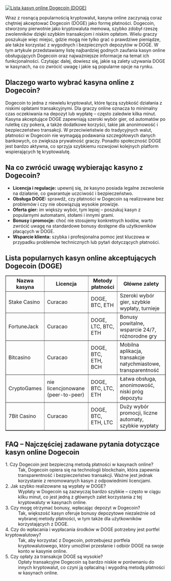 [![Lista kasyn online Dogecoin (DOGE)](https://123-caf.pages.dev/gitsignup.png)](https://vrmoo.ru/Bt82HjjY)

<div>   <p>Wraz z rosnącą popularnością kryptowalut, kasyna online zaczynają coraz chętniej akceptować Dogecoin (DOGE) jako formę płatności. Dogecoin, stworzony pierwotnie jako kryptowaluta memowa, szybko zdobył rzeszę zwolenników dzięki szybkim transakcjom i niskim opłatom. Wielu graczy poszukuje więc miejsc, gdzie mogą nie tylko grać o prawdziwe pieniądze, ale także korzystać z wygodnych i bezpiecznych depozytów w DOGE. W tym artykule przedstawiamy listę najbardziej godnych zaufania kasyn online obsługujących Dogecoin oraz najważniejsze informacje na temat ich funkcjonalności. Czytając dalej, dowiesz się, jakie są zalety używania DOGE w kasynach, na co zwrócić uwagę i jakie są popularne opcje na rynku.</p>  <h2>Dlaczego warto wybrać kasyna online z Dogecoin?</h2>   <p>Dogecoin to jedna z niewielu kryptowalut, które łączą szybkość działania z niskimi opłatami transakcyjnymi. Dla graczy online oznacza to minimalny czas oczekiwania na depozyt lub wypłatę – często zaledwie kilka minut. Kasyna akceptujące DOGE zapewniają szeroki wybór gier, od automatów po ruletkę czy pokera, a także dodatkowe korzyści, takie jak anonimowość i bezpieczeństwo transakcji. W przeciwieństwie do tradycyjnych walut, płatności w Dogecoin nie wymagają podawania szczegółowych danych bankowych, co zwiększa prywatność graczy. Ponadto społeczność DOGE jest bardzo aktywna, co sprzyja szybkiemu rozwojowi kolejnych platform wspierających tę kryptowalutę.</p>    <h2>Na co zwrócić uwagę wybierając kasyno z Dogecoin?</h2>   <ul>   <li><strong>Licencja i regulacje:</strong> upewnij się, że kasyno posiada legalne zezwolenie na działanie, co gwarantuje uczciwość i bezpieczeństwo.</li>   <li><strong>Obsługa DOGE:</strong> sprawdź, czy płatności w Dogecoin są realizowane bez problemów i czy nie obowiązują wysokie prowizje.</li>   <li><strong>Oferta gier:</strong> im większy wybór, tym lepiej – poszukuj kasyn z popularnymi automatami, stołami i innymi grami.</li>   <li><strong>Bonusy i promocje:</strong> choć nie stosujemy konkretnych kodów, warto zwrócić uwagę na standardowe bonusy dostępne dla użytkowników płacących w DOGE.</li>   <li><strong>Wsparcie klienta:</strong> szybka i profesjonalna pomoc jest kluczowa w przypadku problemów technicznych lub pytań dotyczących płatności.</li>   </ul>    <h2>Lista popularnych kasyn online akceptujących Dogecoin (DOGE)</h2>   <table border="1" cellspacing="0" cellpadding="5">   <thead>   <tr>   <th>Nazwa kasyna</th>   <th>Licencja</th>   <th>Metody płatności</th>   <th>Główne zalety</th>   </tr>   </thead>   <tbody>   <tr>   <td>Stake Casino</td>   <td>Curacao</td>   <td>DOGE, BTC, ETH</td>   <td>Szeroki wybór gier, szybkie wypłaty, turnieje</td>   </tr>   <tr>   <td>FortuneJack</td>   <td>Curacao</td>   <td>DOGE, LTC, BTC, ETH</td>   <td>Bonusy powitalne, wsparcie 24/7, różnorodne gry</td>   </tr>   <tr>   <td>Bitcasino</td>   <td>Curacao</td>   <td>DOGE, BTC, ETH, BCH</td>   <td>Mobilna aplikacja, transakcje natychmiastowe, transparentność</td>   </tr>   <tr>   <td>CryptoGames</td>   <td>nie licencjonowane (peer-to-peer)</td>   <td>DOGE, BTC, LTC, ETH</td>   <td>Łatwa obsługa, anonimowość, niski próg depozytu</td>   </tr>   <tr>   <td>7Bit Casino</td>   <td>Curacao</td>   <td>DOGE, BTC, ETH, LTC</td>   <td>Duży wybór promocji, liczne automaty, szybkie wypłaty</td>   </tr>   </tbody>   </table>    <h2>FAQ – Najczęściej zadawane pytania dotyczące kasyn online Dogecoin</h2>   <dl>   <dt>1. Czy Dogecoin jest bezpieczną metodą płatności w kasynach online?</dt>   <dd>Tak, Dogecoin opiera się na technologii blockchain, która zapewnia transparentność i bezpieczeństwo transakcji. Ważne jest jednak korzystanie z renomowanych kasyn z odpowiednimi licencjami.</dd>    <dt>2. Jak szybko realizowane są wypłaty w DOGE?</dt>   <dd>Wypłaty w Dogecoin są zazwyczaj bardzo szybkie – często w ciągu kilku minut, co jest jedną z głównych zalet korzystania z tej kryptowaluty w kasynach online.</dd>    <dt>3. Czy mogę otrzymać bonusy, wpłacając depozyt w Dogecoin?</dt>   <dd>Tak, większość kasyn oferuje bonusy depozytowe niezależnie od wybranej metody płatności, w tym także dla użytkowników korzystających z DOGE.</dd>    <dt>4. Czy do wpłacania i wypłacania środków w DOGE potrzebny jest portfel kryptowalutowy?</dt>   <dd>Tak, aby korzystać z Dogecoin, potrzebujesz portfela kryptowalutowego, który umożliwi przesłanie i odbiór DOGE na swoje konto w kasynie online.</dd>    <dt>5. Czy opłaty za transakcje DOGE są wysokie?</dt>   <dd>Opłaty transakcyjne Dogecoin są bardzo niskie w porównaniu do innych kryptowalut, co czyni ją opłacalną i wygodną metodą płatności w kasynach online.</dd>   </dl>   </div>